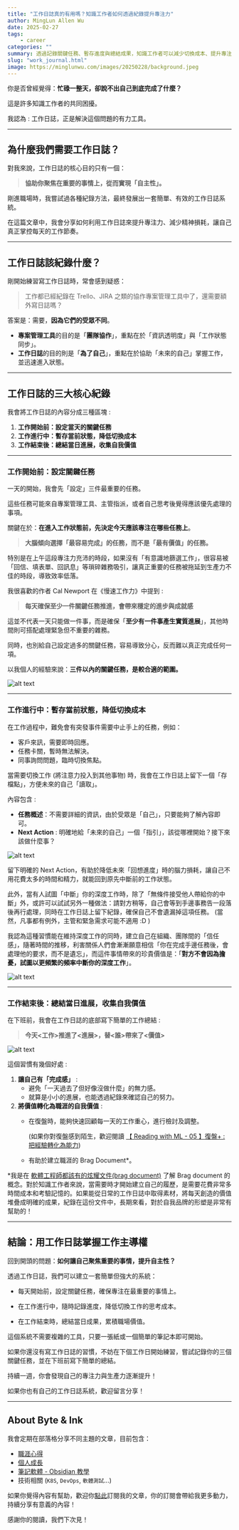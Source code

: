 ```yaml
---
title: "工作日誌真的有用嗎？知識工作者如何透過紀錄提升專注力"
author: MingLun Allen Wu
date: 2025-02-27
tags: 
    - career
categories: ""
summary: 透過記錄關鍵任務、暫存進度與總結成果，知識工作者可以減少切換成本、提升專注力，並在職場上累積價值與自主性。
slug: "work_journal.html"
image: https://minglunwu.com/images/20250228/background.jpeg
---
```


你是否曾經覺得：**忙碌一整天，卻說不出自己到底完成了什麼？**

這是許多知識工作者的共同困擾。

我認為 : 工作日誌，正是解決這個問題的有力工具。

---

## 為什麼我們需要工作日誌？

對我來說，工作日誌的核心目的只有一個：

> **協助你聚焦在重要的事情上，從而實現「自主性」。**

剛進職場時，我嘗試過各種紀錄方法，最終發展出一套簡單、有效的工作日誌系統。

在這篇文章中，我會分享如何利用工作日誌來提升專注力、減少精神損耗，讓自己真正掌控每天的工作節奏。

---

## 工作日誌該紀錄什麼？

剛開始練習寫工作日誌時，常會感到疑惑：

> 工作都已經紀錄在 Trello、JIRA 之類的協作專案管理工具中了，還需要額外寫日誌嗎？

答案是：需要，**因為它們的受眾不同**。

+ **專案管理工具**的目的是「**團隊協作**」，重點在於「資訊透明度」與「工作狀態同步」。
+ **工作日誌**的目的則是「**為了自己**」，重點在於協助「未來的自己」掌握工作，並迅速進入狀態。

---

## 工作日誌的三大核心紀錄

我會將工作日誌的內容分成三種區塊 :

1. **工作開始前：設定當天的關鍵任務**
2. **工作進行中：暫存當前狀態，降低切換成本**
3. **工作結束後：總結當日進展，收集自我價值**

---

### 工作開始前：設定關鍵任務

一天的開始，我會先「設定」三件最重要的任務。

這些任務可能來自專案管理工具、主管指派，或者自己思考後覺得應該優先處理的事項。

關鍵在於：**在進入工作狀態前，先決定今天應該專注在哪些任務上**。

> **大腦傾向選擇「最容易完成」的任務，而不是「最有價值」的任務。**

特別是在上午這段專注力充沛的時段，如果沒有「有意識地篩選工作」，很容易被「回信、填表單、回訊息」等瑣碎雜務吸引，讓真正重要的任務被拖延到生產力不佳的時段，導致效率低落。

我很喜歡的作者 Cal Newport 在《慢速工作力》中提到 :

> **每天確保至少一件關鍵任務推進，會帶來穩定的進步與成就感**

這並不代表一天只能做一件事，而是確保「**至少有一件事產生實質進展**」，其他時間則可搭配處理緊急但不重要的雜務。

同時，也別給自己設定過多的關鍵任務，容易導致分心，反而難以真正完成任何一項。

以我個人的經驗來說：**三件以內的關鍵任務，是較合適的範圍。**

![alt text](https://minglunwu.com/images/20250228/image.png)

---

### 工作進行中：暫存當前狀態，降低切換成本

在工作過程中，難免會有突發事件需要中止手上的任務，例如：

+ 客戶來訊，需要即時回應。
+ 任務卡關，暫時無法解決。
+ 同事詢問問題，臨時切換焦點。

當需要切換工作 (將注意力投入到其他事物) 時，我會在工作日誌上留下一個「存檔點」，方便未來的自己「讀取」。

內容包含 :

+ **任務概述**：不需要詳細的資訊，由於受眾是「自己」，只要能夠了解內容即可。
+ **Next Action** : 明確地給「未來的自己」一個「指引」，該從哪裡開始？接下來該做什麼事？

![alt text](https://minglunwu.com/images/20250228/image-1.png)

留下明確的 Next Action，有助於降低未來「回想進度」時的腦力損耗，讓自己不用花費太多的時間和精力，就能回到原先中斷前的工作狀態。

此外，當有人試圖「中斷」你的深度工作時，除了「無條件接受他人帶給你的中斷」外，或許可以試試另外一種做法：請對方稍等，自己會等到手邊事務告一段落後再行處理，同時在工作日誌上留下紀錄，確保自己不會遺漏掉這項任務。
(當然，凡事都有例外，主管和緊急需求可能不適用 :D )

我認為這種習慣能在維持深度工作的同時，建立自己在組織、團隊間的「信任感」，隨著時間的推移，利害關係人們會漸漸願意相信「你在完成手邊任務後，會處理他的要求，而不是遺忘」，而這件事情帶來的珍貴價值是：「**對方不會因為擔憂，試圖以更頻繁的頻率中斷你的深度工作**」。

![alt text](https://minglunwu.com/images/20250228/image-2.png)

---

### 工作結束後：總結當日進展，收集自我價值

在下班前，我會在工作日誌的底部寫下簡單的工作總結 :

> **今天<工作>推進了<進展>，替<誰>帶來了<價值>**

![alt text](https://minglunwu.com/images/20250228/image-3.png)

這個習慣有幾個好處 :

1. **讓自己有「完成感」** :
    + 避免「一天過去了但好像沒做什麼」的無力感。
    + 就算是小小的進展，也能透過紀錄來確認自己的努力。
2. **將價值轉化為職涯的自我價值** :
    + 在復盤時，能夠快速回顧每一天的工作重心，進行檢討及調整。
    
        (如果你對復盤感到陌生，歡迎閱讀 [【 Reading with ML - 05 】復盤+ : 把經驗轉化為能力](https://minglunwu.com/notes/2024/review.html/))
    + 有助於建立職涯的 Brag Document*。

*我是在 [軟體工程師都該有的炫耀文件(brag document)](https://www.explainthis.io/zh-hant/career/brag-document) 了解 Brag document 的概念。對於知識工作者來說，當需要時才開始建立自己的履歷，是需要花費非常多時間成本和考驗記憶的。如果能從日常的工作日誌中取得素材，將每天創造的價值堆疊成明確的成果，紀錄在這份文件中，長期來看，對於自我品牌的形塑是非常有幫助的！

---

## 結論：用工作日誌掌握工作主導權

回到開頭的問題：**如何讓自己聚焦重要的事情，提升自主性？**

透過工作日誌，我們可以建立一套簡單但強大的系統：

+ 每天開始前，設定關鍵任務，確保專注在最重要的事情上。

+ 在工作進行中，隨時記錄進度，降低切換工作的思考成本。

+ 在工作結束時，總結當日成果，累積職場價值。

這個系統不需要複雜的工具，只要一張紙或一個簡單的筆記本即可開始。

如果你還沒有寫工作日誌的習慣，不妨在下個工作日開始練習，嘗試記錄你的三個關鍵任務，並在下班前寫下簡單的總結。

持續一週，你會發現自己的專注力與生產力逐漸提升！

如果你也有自己的工作日誌系統，歡迎留言分享！

---

## About Byte & Ink

我會定期在部落格分享不同主題的文章，目前包含：

+ [職涯心得](https://minglunwu.com/tags/career/)
+ [個人成長](https://minglunwu.com/categories/weekly-reflection/)
+ [筆記軟體 - Obsidian 教學](http://minglunwu.com/categories/obsidian/)
+ 技術相關 (`K8S`, `DevOps`, `軟體測試`...)

如果你覺得內容有幫助，歡迎你[點此](https://minglunwu.substack.com/subscribe)訂閱我的文章，你的訂閱會帶給我更多動力，持續分享有意義的內容！

感謝你的閱讀，我們下次見！
